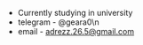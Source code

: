 - Currently studying in university
- telegram - @geara0\n
- email - adrezz.26.5@gmail.com

<!---
Geara0/Geara0 is a ✨ special ✨ repository because its `README.md` (this file) appears on your GitHub profile.
You can click the Preview link to take a look at your changes.
--->
